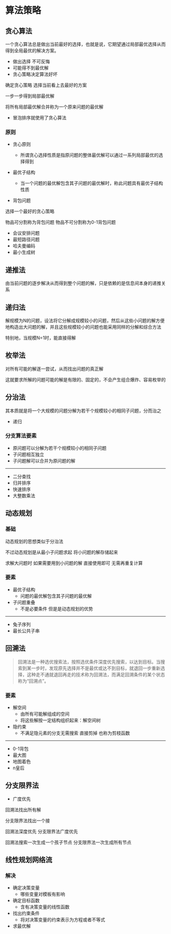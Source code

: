 # 算法策略

## 贪心算法

一个贪心算法总是做出当前最好的选择，也就是说，它期望通过局部最优选择从而得到全局最优的解决方案。

- 做出选择 不可反悔
- 可能得不到最优解
- 贪心策略决定算法好坏

确定贪心策略 选择当前看上去最好的方案

一步一步得到局部最优解

将所有局部最优解合并称为一个原来问题的最优解

- 冒泡排序就使用了贪心算法

### 原则

- 贪心原则
  - 所谓贪心选择性质是指原问题的整体最优解可以通过一系列局部最优的选择得到
- 最优子结构
  - 当一个问题的最优解包含其子问题的最优解时，称此问题具有最优子结构性质

- 背包问题

选择一个最好的贪心策略

物品可分割称为背包问题 物品不可分割称为0-1背包问题

- 会议安排问题
- 最短路径问题
- 哈夫曼编码
- 最小生成树

## 递推法

由当前问题的逐步解决从而得到整个问题的解，只是依赖的是信息间本身的递推关系

## 递归法

解规模为N的问题，设法将它分解成规模较小的问题，然后从这些小问题的解方便地构造出大问题的解，并且这些规模较小的问题也能采用同样的分解和综合方法

特别地，当规模N=1时，能直接得解

## 枚举法

对所有可能的解逐一尝试，从而找出问题的真正解

这就要求所解的问题可能的解是有限的、固定的，不会产生组合爆炸、容易枚举的

## 分治法

其本质就是将一个大规模的问题分解为若干个规模较小的相同子问题，分而治之

- 递归

### 分支算法要素

- 原问题可以分解为若干个规模较小的相同子问题
- 子问题相互独立
- 子问题解可以合并为原问题的解

---

- 二分查找
- 归并排序
- 快速排序
- 大整数乘法

## 动态规划

### 基础

动态规划的思想类似于分治法

不过动态规划是从最小子问题求起 将小问题的解存储起来

求解大问题时 如果需要用到小问题的解 直接使用即可 无需再重复计算

### 要素

- 最优子结构
  - 问题的最优解包含其子问题的最优解
- 子问题重叠
  - 不是必要条件 但是是动态规划的优势

---

- 兔子序列
- 最长公共子串

## 回溯法

>回溯法是一种选优搜索法，按照选优条件深度优先搜索，以达到目标。当搜索到某一步时，发现原先选择并不是最优或达不到目标，就退回一步重新选择，这种走不通就退回再走的技术称为回溯法，而满足回溯条件的某个状态称为“回溯点”。

### 要素

- 解空间
  - 由所有可能解组成的空间
  - 将这些解按一定结构组织起来：解空间树
- 隐约束
  - 不满足隐元素的分支无需搜索 直接剪掉 也称为剪枝函数

---

- 0-1背包
- 最大图
- 地图着色
- n皇后

## 分支限界法

- 广度优先

回溯法找出所有解

分支限界法找出一个接

回溯法深度优先
分支限界法广度优先

回溯法搜索一次生成一个孩子节点
分支限界法一次生成所有节点

## 线性规划网络流

### 解决

- 确定决策变量
  - 哪些变量对模板有影响
- 确定目标函数
  - 含有决策变量的线性函数
- 找出约束条件
  - 将对决策变量的约束表示为方程或者不等式
- 求最优解